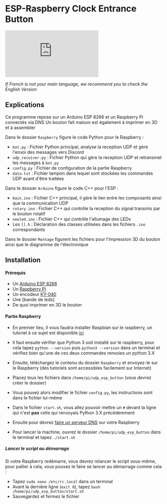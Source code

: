 ESP-Raspberry Clock Entrance Button
===================================

[![N|Solid](https://www.lab-ouest.org/tiki-download_file.php?fileId=141&display)](https://www.lab-ouest.org/)

*If French is not your main language, we recommend you to check the English Version*

Explications
------------
Ce programme repose sur un Arduino ESP 8266 et un Raspberry Pi connectés via DNS
Un bouton fait maison est également à imprimer en 3D et à assembler

Dans le dossier `Raspberry` figure le code Python pour le Raspberry :
* `bot.py` : Fichier Python principal, analyse la reception UDP et gère l'envoi des messages vers Discord
* `udp_receiver.py` : Fichier Python qui gère la reception UDP et retransmet les messages à `bot.py`
* `config.py` : Fichier de configuration de la partie Raspberry
* `data.txt` : Fichier tampon dans lequel sont stockées les commandes UDP avant d'être traitées

Dans le dossier `Arduino` figure le code C++ pour l'ESP :
* `m̀ain.ino` : Fichier C++ principal, il gère le lien entre les composants ainsi que la communication UDP
* `rotary.ino` : Fichier C++ qui contrôle la reception du signal transmis par le bouton rotatif
* `neoled.ino` : Fichier C++ qui contrôle l'allumage des LEDs
* Les `[].h` : Déclaration des classes utilisées dans les fichiers `.ino` correspondants

Dans le dossier `Montage` figurent les fichiers pour l'impression 3D du bouton ainsi que le diagramme de l'électronique



Installation
------------
#### Prérequis

* Un [Arduino ESP 8266](https://www.banggood.com/Geekcreit-D1-Mini-NodeMcu-Lua-WIFI-ESP8266-Development-Board-Module-p-1044858.html?akmClientCountry=FR&p=RA18043558422201601Y&cur_warehouse=CN)
* Un [Raspberry Pi](https://www.amazon.fr/Raspberry-Pi-Official-Desktop-Starter/dp/B01CI5879A/)
* Un encodeur [KY-040](https://www.banggood.com/5Pcs-5V-KY-040-Rotary-Encoder-Module-AVR-PIC-p-951151.html?akmClientCountry=FR&p=RA18043558422201601Y&cur_warehouse=CN)
* Une [bande de leds]
* De quoi imprimer en 3D le bouton


#### Partie Raspberry

- En premier lieu, il vous faudra installer Raspbian sur le raspberry, un tutoriel à ce sujet est disponible [ici](https://www.raspberrypi-france.fr/guide/installer-raspbian-raspberry-pi/)

- Il faut ensuite vérifier que Python 3 soit installé sur le raspberry, pour cela tapez `python --version` puis `python3 --version` dans un terminal et vérifiez bien qu'une de ces deux commandes renvoies un python 3.X

- Ensuite, téléchargez le contenu du dossier `Raspberry` et envoyez-le sur le Raspberry (des tutoriels sont accessibles facilement sur Internet)
- Placez tous les fichiers dans `/home/pi/udp_esp_button` (vous devrez créer le dossier)

- Vous pouvez alors modifier le fichier `config.py`, les instructions sont dans le fichier lui-même
- Dans le fichier `start.sh`, vous allez pouvoir mettre un `#` devant la ligne qui n'est **pas** celle qui renvoyais Python 3.X précédemment

- Ensuite pour devrez [faire un serveur DNS](https://www.ionos.fr/digitalguide/serveur/configuration/comment-creer-un-serveur-dns-a-partir-dun-raspberry-pi/) sur votre Raspberry

- Pour lancer la machine, ouvrez le dossier `/home/pi/udp_esp_button` dans le terminal et tapez `./start.sh`

##### Lancer le script au démarrage

Si votre Raspberry redémarre, vous devrez relancer le script vous-même, pour pallier à cela, vous pouvez le faire se lancer au démarrage comme cela :
* Tapez `sudo nano /etc/rc.local` dans un terminal
* Avant la dernière ligne (`exit 0`), tapez `bash /home/pi/udp_esp_button/start.sh`
* Sauvegardez et fermez le fichier
